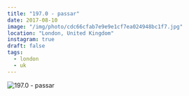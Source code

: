 ```yaml
---
title: "197.0 - passar"
date: 2017-08-10
image: "/img/photo/cdc66cfab7e9e9e1cf7ea024948bc1f7.jpg"
location: "London, United Kingdom"
instagram: true
draft: false
tags:
  - london
  - uk
---
```


![197.0 - passar](/img/photo/cdc66cfab7e9e9e1cf7ea024948bc1f7.jpg)
